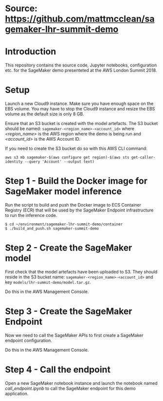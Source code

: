 # Source: https://github.com/mattmcclean/sagemaker-lhr-summit-demo

# Introduction
This repository contains the source code, Jupyter notebooks, configuration etc. for the SageMaker demo presenteted at the AWS London Summit 2018.

# Setup

Launch a new Cloud9 instance. Make sure you have enough space on the EBS volume. You may have to stop the Cloud9 instance and resize the EBS volume as the default size is only 8 GB.

Ensure that an S3 bucket is created with the model artefacts. The S3 bucket should be named: ```sagemaker-<region_name>-<account_id>``` where *<region_name>* is the AWS region where the demo is being run and *<account_id>* is the AWS Account ID.

If you need to create the S3 bucket do so with this AWS CLI command:

```
aws s3 mb sagemaker-$(aws configure get region)-$(aws sts get-caller-identity --query 'Account' --output text)
```

# Step 1 - Build the Docker image for SageMaker model inference

Run the script to build and push the Docker image to ECS Container Registry (ECR) that will be used by the SageMaker Endpoint infrastructure to run the inference code.

```
$ cd ~/environment/sagemaker-lhr-summit-demo/container
$ ./build_and_push.sh sagemaker-summit-demo
```

# Step 2 - Create the SageMaker model

First check that the model artefacts have been uploaded to S3. They should reside in the S3 bucket name: ```sagemaker-<region_name>-<account_id>``` and key ```models/lhr-summit-demo/model.tar.gz```.

Do this in the AWS Management Console.

# Step 3 - Create the SageMaker Endpoint

Now we need to call the SageMaker APIs to first create a SageMaker endpoint configuration.

Do this in the AWS Management Console.

# Step 4 - Call the endpoint

Open a new SageMaker notebook instance and launch the notebook named *call_endpoint.ipynb* to call the SageMaker endpoint for this demo application.

